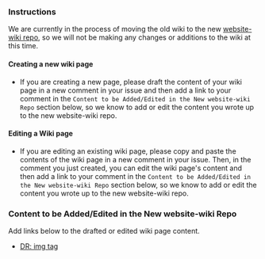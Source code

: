 ### Instructions
We are currently in the process of moving the old wiki to the new [website-wiki repo](https://github.com/hackforla/website-wiki), so we will not be making any changes or additions to the wiki at this time. 
#### Creating a new wiki page
- If you are creating a new page, please draft the content of your wiki page in a new comment in your issue and then add a link to your comment in the `Content to be Added/Edited in the New website-wiki Repo` section below, so we know to add or edit the content you wrote up to the new website-wiki repo.
#### Editing a Wiki page
- If you are editing an existing wiki page, please copy and paste the contents of the wiki page in a new comment in your issue. Then, in the comment you just created, you can edit the wiki page's content and then add a link to your comment in the `Content to be Added/Edited in the New website-wiki Repo` section below, so we know to add or edit the content you wrote up to the new website-wiki repo.

### Content to be Added/Edited in the New website-wiki Repo
Add links below to the drafted or edited wiki page content.
- [DR: img tag](https://github.com/hackforla/website/issues/4363#issuecomment-1493176038)

